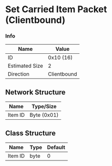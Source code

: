 # Set Carried Item Packet (Clientbound)

### Info
| Name           | Value       |
|----------------|-------------|
| ID             | 0x10 (16)   |
| Estimated Size | 2           |
| Direction      | Clientbound |

## Network Structure
| Name                | Type/Size           |
|---------------------|---------------------|
| Item ID             | Byte (0x01)         |

## Class Structure
| Name                | Type          | Default  |
|---------------------|---------------|----------|
| Item ID             | byte          | 0        |

